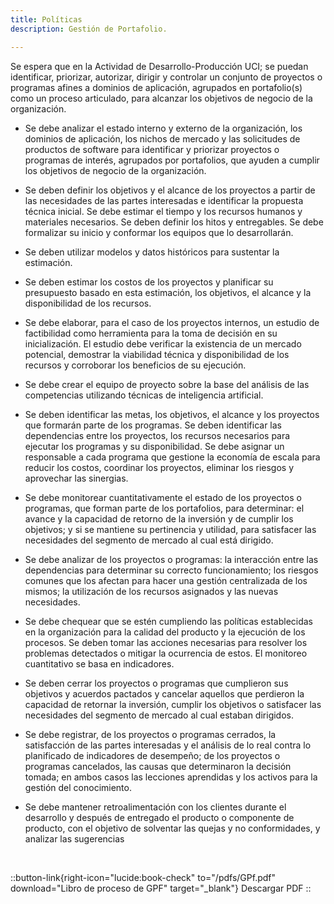 ```yaml
---
title: Políticas
description: Gestión de Portafolio.

---
```

Se espera que en la Actividad de Desarrollo-Producción UCI; se puedan identificar, priorizar, autorizar, dirigir y controlar un conjunto de proyectos o programas afines a dominios de aplicación, agrupados en portafolio(s) como un proceso articulado, para alcanzar los objetivos de negocio de la organización.

- Se debe analizar el estado interno y externo de la organización, los dominios de aplicación, los nichos de mercado y las solicitudes de productos de software para identificar y priorizar proyectos o programas de interés, agrupados por portafolios, que ayuden a cumplir los objetivos de negocio de la organización.
- Se deben definir los objetivos y el alcance de los proyectos a partir de las necesidades de las partes interesadas e identificar la propuesta técnica inicial. Se debe estimar el tiempo y los recursos humanos y materiales necesarios. Se deben definir los hitos y entregables. Se debe formalizar su inicio y conformar los equipos que lo desarrollarán.
- Se deben utilizar modelos y datos históricos para sustentar la estimación.
- Se deben estimar los costos de los proyectos y planificar su presupuesto basado en esta estimación, los objetivos, el alcance y la disponibilidad de los recursos.
- Se debe elaborar, para el caso de los proyectos internos, un estudio de factibilidad como herramienta para la toma de decisión en su inicialización. El estudio debe verificar la existencia de un mercado potencial, demostrar la viabilidad técnica y disponibilidad de los recursos y corroborar los beneficios de su ejecución.
- Se debe crear el equipo de proyecto sobre la base del análisis de las competencias utilizando técnicas de inteligencia artificial.
- Se deben identificar las metas, los objetivos, el alcance y los proyectos que formarán parte de los programas. Se deben identificar las dependencias entre los proyectos, los recursos necesarios para ejecutar los programas y su disponibilidad. Se debe asignar un responsable a cada programa que gestione la economía de escala para reducir los costos, coordinar los proyectos, eliminar los riesgos y aprovechar las sinergias.
- Se debe monitorear cuantitativamente el estado de los proyectos o programas, que forman parte de los portafolios, para determinar: el avance y la capacidad de retorno de la inversión y de cumplir los objetivos; y si se mantiene su pertinencia y utilidad, para satisfacer las necesidades del segmento de mercado al cual está dirigido.

- Se debe analizar de los proyectos o programas: la interacción entre las dependencias para determinar su correcto funcionamiento; los riesgos comunes que los afectan para hacer una gestión centralizada de los mismos; la utilización de los recursos asignados y las nuevas necesidades.
- Se debe chequear que se estén cumpliendo las políticas establecidas en la organización para la calidad del producto y la ejecución de los procesos. Se deben tomar las acciones necesarias para resolver los problemas detectados o mitigar la ocurrencia de estos. El monitoreo cuantitativo se basa en indicadores.
- Se deben cerrar los proyectos o programas que cumplieron sus objetivos y acuerdos pactados y cancelar aquellos que perdieron la capacidad de retornar la inversión, cumplir los objetivos o satisfacer las necesidades del segmento de mercado al cual estaban dirigidos.
- Se debe registrar, de los proyectos o programas cerrados, la satisfacción de las partes interesadas y el análisis de lo real contra lo planificado de indicadores de desempeño; de los proyectos o programas cancelados, las causas que determinaron la decisión tomada; en ambos casos las lecciones aprendidas y los activos para la gestión del conocimiento.
- Se debe mantener retroalimentación con los clientes durante el desarrollo y después de entregado el producto o componente de producto, con el objetivo de solventar las quejas y no conformidades, y analizar las sugerencias

<br>

::button-link{right-icon="lucide:book-check" to="/pdfs/GPf.pdf" download="Libro de proceso de GPF" target="_blank"}
  Descargar PDF
::